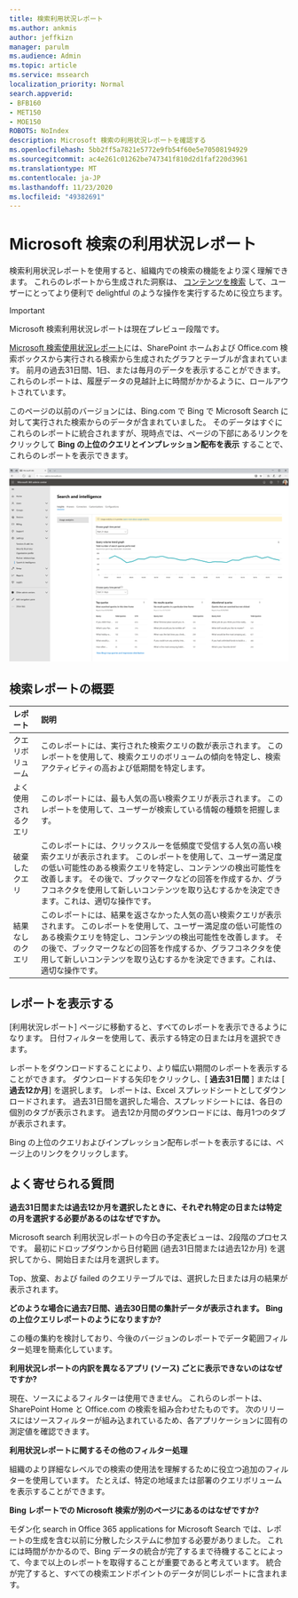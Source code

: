```yaml
---
title: 検索利用状況レポート
ms.author: ankmis
author: jeffkizn
manager: parulm
ms.audience: Admin
ms.topic: article
ms.service: mssearch
localization_priority: Normal
search.appverid:
- BFB160
- MET150
- MOE150
ROBOTS: NoIndex
description: Microsoft 検索の利用状況レポートを確認する
ms.openlocfilehash: 5bb2ff5a7821e5772e9fb54f60e5e70508194929
ms.sourcegitcommit: ac4e261c01262be747341f810d2d1faf220d3961
ms.translationtype: MT
ms.contentlocale: ja-JP
ms.lasthandoff: 11/23/2020
ms.locfileid: "49382691"
---
```

# <a name="microsoft-search-usage-reports"></a>Microsoft 検索の利用状況レポート

検索利用状況レポートを使用すると、組織内での検索の機能をより深く理解できます。 これらのレポートから生成された洞察は、 [コンテンツを検索](https://docs.microsoft.com/microsoftsearch/make-content-easy-to-find) して、ユーザーにとってより便利で delightful のような操作を実行するために役立ちます。

> [!IMPORTANT]
> Microsoft 検索利用状況レポートは現在プレビュー段階です。

[Microsoft 検索使用状況レポート](https://admin.microsoft.com/Adminportal/Home?#/MicrosoftSearch/insights)には、SharePoint ホームおよび Office.com 検索ボックスから実行される検索から生成されたグラフとテーブルが含まれています。 前月の過去31日間、1日、または毎月のデータを表示することができます。 これらのレポートは、履歴データの見越計上に時間がかかるように、ロールアウトされています。

このページの以前のバージョンには、Bing.com で Bing で Microsoft Search に対して実行された検索からのデータが含まれていました。 そのデータはすぐにこれらのレポートに統合されますが、現時点では、ページの下部にあるリンクをクリックして **Bing の上位のクエリとインプレッション配布を表示** することで、これらのレポートを表示できます。

![検索利用状況レポートダッシュボード](media/usage-reports/usage_reports_v2.png)

## <a name="overview-of-search-reports"></a>検索レポートの概要

|**レポート**|**説明**|
|:-----|:-----|
|クエリボリューム|このレポートには、実行された検索クエリの数が表示されます。 このレポートを使用して、検索クエリのボリュームの傾向を特定し、検索アクティビティの高および低期間を特定します。|
|よく使用されるクエリ|このレポートには、最も人気の高い検索クエリが表示されます。 このレポートを使用して、ユーザーが検索している情報の種類を把握します。|
|破棄したクエリ|このレポートには、クリックスルーを低頻度で受信する人気の高い検索クエリが表示されます。 このレポートを使用して、ユーザー満足度の低い可能性のある検索クエリを特定し、コンテンツの検出可能性を改善します。 その後で、ブックマークなどの回答を作成するか、グラフコネクタを使用して新しいコンテンツを取り込むするかを決定できます。これは、適切な操作です。|
|結果なしのクエリ|このレポートには、結果を返さなかった人気の高い検索クエリが表示されます。 このレポートを使用して、ユーザー満足度の低い可能性のある検索クエリを特定し、コンテンツの検出可能性を改善します。 その後で、ブックマークなどの回答を作成するか、グラフコネクタを使用して新しいコンテンツを取り込むするかを決定できます。これは、適切な操作です。|

## <a name="viewing-reports"></a>レポートを表示する

[利用状況レポート] ページに移動すると、すべてのレポートを表示できるようになります。 日付フィルターを使用して、表示する特定の日または月を選択できます。

レポートをダウンロードすることにより、より幅広い期間のレポートを表示することができます。 ダウンロードする矢印をクリックし、[ **過去31日間** ] または [ **過去12か月**] を選択します。 レポートは、Excel スプレッドシートとしてダウンロードされます。 過去31日間を選択した場合、スプレッドシートには、各日の個別のタブが表示されます。 過去12か月間のダウンロードには、毎月1つのタブが表示されます。

Bing の上位のクエリおよびインプレッション配布レポートを表示するには、ページ上のリンクをクリックします。

## <a name="frequently-asked-questions"></a>よく寄せられる質問

**過去31日間または過去12か月を選択したときに、それぞれ特定の日または特定の月を選択する必要があるのはなぜですか。**

Microsoft search 利用状況レポートの今日の予定表ビューは、2段階のプロセスです。 最初にドロップダウンから日付範囲 (過去31日間または過去12か月) を選択してから、開始日または月を選択します。

Top、放棄、および failed のクエリテーブルでは、選択した日または月の結果が表示されます。

**どのような場合に過去7日間、過去30日間の集計データが表示されます。 Bing の上位クエリレポートのようになりますか?**

この種の集約を検討しており、今後のバージョンのレポートでデータ範囲フィルター処理を簡素化しています。

**利用状況レポートの内訳を異なるアプリ (ソース) ごとに表示できないのはなぜですか?**

現在、ソースによるフィルターは使用できません。 これらのレポートは、SharePoint Home と Office.com の検索を組み合わせたものです。 次のリリースにはソースフィルターが組み込まれているため、各アプリケーションに固有の測定値を確認できます。

**利用状況レポートに関するその他のフィルター処理**

組織のより詳細なレベルでの検索の使用法を理解するために役立つ追加のフィルターを使用しています。 たとえば、特定の地域または部署のクエリボリュームを表示することができます。

**Bing レポートでの Microsoft 検索が別のページにあるのはなぜですか?**

モダン化 search in Office 365 applications for Microsoft Search では、レポートの生成を含む以前に分散したシステムに参加する必要がありました。 これには時間がかかるので、Bing データの統合が完了するまで待機することによって、今まで以上のレポートを取得することが重要であると考えています。 統合が完了すると、すべての検索エンドポイントのデータが同じレポートに含まれます。

